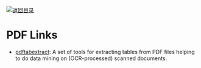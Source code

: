 [![返回目录](https://parg.co/UGo)](https://github.com/wxyyxc1992/Awesome-Links)

# PDF Links

* [pdftabextract](https://github.com/WZBSocialScienceCenter/pdftabextract): A set of tools for extracting tables from PDF files helping to do data mining on (OCR-processed) scanned documents.
